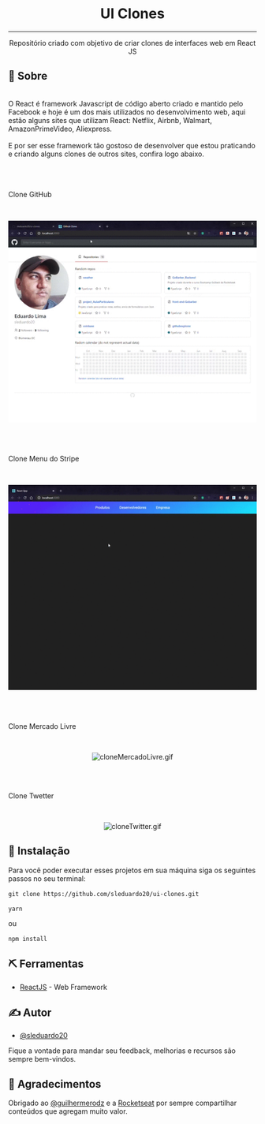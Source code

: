 <h1 align="center">UI Clones</h1>



---

<p align="center"> Repositório criado com objetivo de criar clones de interfaces web em React JS
    <br> 
</p>



## 🧐 Sobre <a name = "about"></a>
</br>
O React é framework Javascript de código aberto criado e mantido pelo Facebook e hoje é um dos mais utilizados no desenvolvimento web, aqui estão alguns sites que utilizam React: Netflix, Airbnb, Walmart, AmazonPrimeVideo, Aliexpress. 
</br>
</br>
E por ser esse framework tão gostoso de desenvolver que estou praticando e criando alguns clones de outros sites, confira logo abaixo.
</br>
</br>

</br>
</br>
<p>Clone GitHub</p>
</br>
<p align="center">
<img style="-webkit-user-select: none;margin: auto;" src="https://raw.githubusercontent.com/sleduardo20/ui-clones/master/gifs/cloneGitHub.gif">
</p>

</br>
</br>
<p>Clone Menu do Stripe</p>
</br>
<p align="center">
<img style="-webkit-user-select: none;margin: auto;cursor: zoom-in;" src="https://raw.githubusercontent.com/sleduardo20/ui-clones/master/gifs/cloneMenuStripe.gif" width="513" height="416">
</p>

</br>
</br>
<p>Clone Mercado Livre</p>
</br>
<p align="center">
<img src="/sleduardo20/ui-clones/blob/master/gifs/cloneMercadoLivre.gif?raw=true" alt="cloneMercadoLivre.gif">
</p>

</br>
</br>
<p>Clone Twetter</p>
</br>
<p align="center">
<img src="/sleduardo20/ui-clones/blob/master/gifs/cloneTwitter.gif?raw=true" alt="cloneTwitter.gif">
</p>


## 🔧 Instalação

Para você poder executar esses projetos em sua máquina siga os seguintes passos no seu terminal:

```
git clone https://github.com/sleduardo20/ui-clones.git
```

```
yarn
```
ou

```
npm install
```


## ⛏️ Ferramentas <a name = "built_using"></a>

- [ReactJS](https://pt-br.reactjs.org/docs/getting-started.html) - Web Framework


## ✍️ Autor <a name = "authors"></a>

- [@sleduardo20](https://github.com/sleduardo20)

Fique a vontade para mandar seu feedback, melhorias e recursos são sempre bem-vindos.

## 🎉 Agradecimentos

Obrigado ao [@guilhermerodz](https://github.com/guilhermerodz) e a [Rocketseat](https://rocketseat.com.br/) por sempre compartilhar conteúdos que agregam muito valor.
